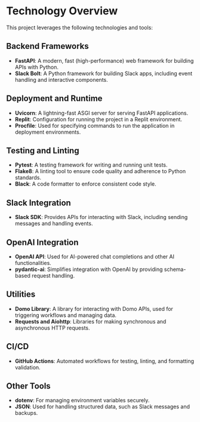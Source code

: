 # Technology Overview

This project leverages the following technologies and tools:

## Backend Frameworks

- **FastAPI**: A modern, fast (high-performance) web framework for building APIs with Python.
- **Slack Bolt**: A Python framework for building Slack apps, including event handling and interactive components.

## Deployment and Runtime

- **Uvicorn**: A lightning-fast ASGI server for serving FastAPI applications.
- **Replit**: Configuration for running the project in a Replit environment.
- **Procfile**: Used for specifying commands to run the application in deployment environments.

## Testing and Linting

- **Pytest**: A testing framework for writing and running unit tests.
- **Flake8**: A linting tool to ensure code quality and adherence to Python standards.
- **Black**: A code formatter to enforce consistent code style.

## Slack Integration

- **Slack SDK**: Provides APIs for interacting with Slack, including sending messages and handling events.

## OpenAI Integration

- **OpenAI API**: Used for AI-powered chat completions and other AI functionalities.
- **pydantic-ai**: Simplifies integration with OpenAI by providing schema-based request handling.

## Utilities

- **Domo Library**: A library for interacting with Domo APIs, used for triggering workflows and managing data.
- **Requests and Aiohttp**: Libraries for making synchronous and asynchronous HTTP requests.

## CI/CD

- **GitHub Actions**: Automated workflows for testing, linting, and formatting validation.

## Other Tools

- **dotenv**: For managing environment variables securely.
- **JSON**: Used for handling structured data, such as Slack messages and backups.
